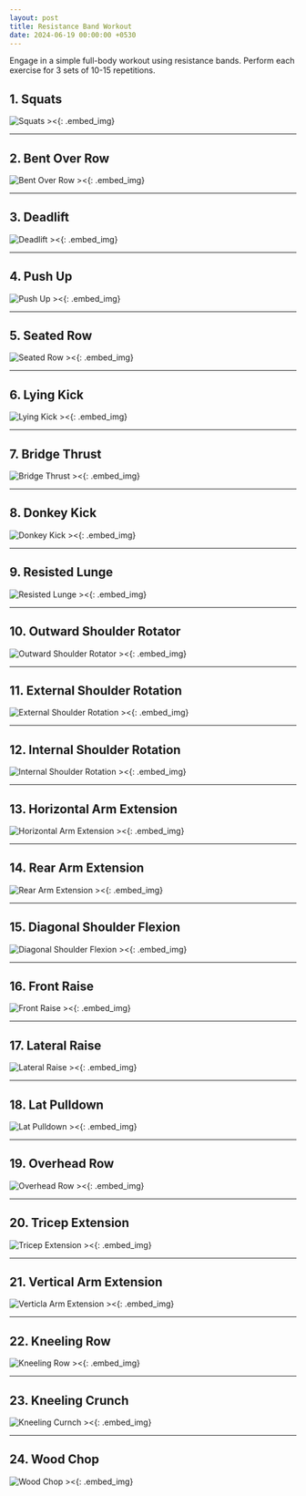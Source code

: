 ```yaml
---
layout: post
title: Resistance Band Workout
date: 2024-06-19 00:00:00 +0530
---
```


Engage in a simple full-body workout using resistance bands. Perform each exercise for 3 sets of 10-15 repetitions.

## 1. Squats

![Squats ><](/assets/2024-06-19-resistance_band_workout/squats.png){: .embed_img}

---

## 2. Bent Over Row

![Bent Over Row ><](/assets/2024-06-19-resistance_band_workout/bent_over_row.png){: .embed_img}

---

## 3. Deadlift

![Deadlift ><](/assets/2024-06-19-resistance_band_workout/deadlift.png){: .embed_img}

---

## 4. Push Up

![Push Up ><](/assets/2024-06-19-resistance_band_workout/push_up.png){: .embed_img}

---

## 5. Seated Row

![Seated Row ><](/assets/2024-06-19-resistance_band_workout/seated_row.png){: .embed_img}

---

## 6. Lying Kick

![Lying Kick ><](/assets/2024-06-19-resistance_band_workout/lying_kick.png){: .embed_img}

---

## 7. Bridge Thrust

![Bridge Thrust ><](/assets/2024-06-19-resistance_band_workout/bridge_thrust.png){: .embed_img}

---

## 8. Donkey Kick

![Donkey Kick ><](/assets/2024-06-19-resistance_band_workout/donkey_kick.png){: .embed_img}

---

## 9. Resisted Lunge

![Resisted Lunge ><](/assets/2024-06-19-resistance_band_workout/resisted_lunge.png){: .embed_img}

---

## 10. Outward Shoulder Rotator

![Outward Shoulder Rotator ><](/assets/2024-06-19-resistance_band_workout/outward_shoulder_rotator.png){: .embed_img}

---

## 11. External Shoulder Rotation

![External Shoulder Rotation ><](/assets/2024-06-19-resistance_band_workout/external_shoulder_rotation.png){: .embed_img}

---

## 12. Internal Shoulder Rotation

![Internal Shoulder Rotation ><](/assets/2024-06-19-resistance_band_workout/internal_shoulder_rotation.png){: .embed_img}

---

## 13. Horizontal Arm Extension

![Horizontal Arm Extension ><](/assets/2024-06-19-resistance_band_workout/horizontal_arm_extension.png){: .embed_img}

---

## 14. Rear Arm Extension

![Rear Arm Extension ><](/assets/2024-06-19-resistance_band_workout/rear_arm_extension.png){: .embed_img}

---

## 15. Diagonal Shoulder Flexion

![Diagonal Shoulder Flexion ><](/assets/2024-06-19-resistance_band_workout/diagonal_shoulder_flexion.png){: .embed_img}

---

## 16. Front Raise

![Front Raise ><](/assets/2024-06-19-resistance_band_workout/front_raise.png){: .embed_img}

---

## 17. Lateral Raise

![Lateral Raise ><](/assets/2024-06-19-resistance_band_workout/lateral_raise.png){: .embed_img}

---

## 18. Lat Pulldown

![Lat Pulldown ><](/assets/2024-06-19-resistance_band_workout/lat_pulldown.png){: .embed_img}

---

## 19. Overhead Row

![Overhead Row ><](/assets/2024-06-19-resistance_band_workout/overhead_row.png){: .embed_img}

---

## 20. Tricep Extension

![Tricep Extension ><](/assets/2024-06-19-resistance_band_workout/tricep_extension.png){: .embed_img}

---

## 21. Vertical Arm Extension

![Verticla Arm Extension ><](/assets/2024-06-19-resistance_band_workout/vertical_arm_extension.png){: .embed_img}

---

## 22. Kneeling Row

![Kneeling Row ><](/assets/2024-06-19-resistance_band_workout/kneeling_row.png){: .embed_img}

---

## 23. Kneeling Crunch

![Kneeling Curnch ><](/assets/2024-06-19-resistance_band_workout/kneeling_crunch.png){: .embed_img}

---

## 24. Wood Chop

![Wood Chop ><](/assets/2024-06-19-resistance_band_workout/wood_chop.png){: .embed_img}
